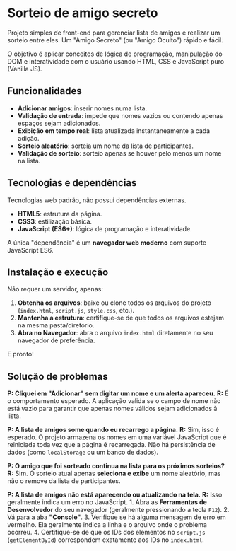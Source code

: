 # Sorteio de amigo secreto

Projeto simples de front-end para gerenciar lista de amigos e realizar um sorteio entre eles. Um "Amigo Secreto" (ou "Amigo Oculto") rápido e fácil.

O objetivo é aplicar conceitos de lógica de programação, manipulação do DOM e interatividade com o usuário usando HTML, CSS e JavaScript puro (Vanilla JS).

## Funcionalidades

-   **Adicionar amigos**: inserir nomes numa lista.
-   **Validação de entrada**: impede que nomes vazios ou contendo apenas espaços sejam adicionados.
-   **Exibição em tempo real**: lista atualizada instantaneamente a cada adição.
-   **Sorteio aleatório**: sorteia um nome da lista de participantes.
-   **Validação de sorteio**: sorteio apenas se houver pelo menos um nome na lista.

## Tecnologias e dependências

Tecnologias web padrão, não possui dependências externas.

-   **HTML5**: estrutura da página.
-   **CSS3**: estilização básica.
-   **JavaScript (ES6+)**: lógica de programação e interatividade.

A única "dependência" é um **navegador web moderno** com suporte JavaScript ES6.

## Instalação e execução

Não requer um servidor, apenas:

1.  **Obtenha os arquivos**: baixe ou clone todos os arquivos do projeto (`index.html`, `script.js`, `style.css`, etc.).
2.  **Mantenha a estrutura**: certifique-se de que todos os arquivos estejam na mesma pasta/diretório.
3.  **Abra no Navegador**: abra o arquivo `index.html` diretamente no seu navegador de preferência.

E pronto!

## Solução de problemas 

**P: Cliquei em "Adicionar" sem digitar um nome e um alerta apareceu.**
**R:** É o comportamento esperado. A aplicação valida se o campo de nome não está vazio para garantir que apenas nomes válidos sejam adicionados à lista.

**P: A lista de amigos some quando eu recarrego a página.**
**R:** Sim, isso é esperado. O projeto armazena os nomes em uma variável JavaScript que é reiniciada toda vez que a página é recarregada. Não há persistência de dados (como `localStorage` ou um banco de dados).

**P: O amigo que foi sorteado continua na lista para os próximos sorteios?**
**R:** Sim. O sorteio atual apenas **seleciona e exibe** um nome aleatório, mas não o remove da lista de participantes.

**P: A lista de amigos não está aparecendo ou atualizando na tela.**
**R:** Isso geralmente indica um erro no JavaScript.
    1.  Abra as **Ferramentas de Desenvolvedor** do seu navegador (geralmente pressionando a tecla `F12`).
    2.  Vá para a aba **"Console"**.
    3.  Verifique se há alguma mensagem de erro em vermelho. Ela geralmente indica a linha e o arquivo onde o problema ocorreu.
    4.  Certifique-se de que os IDs dos elementos no `script.js` (`getElementById`) correspondem exatamente aos IDs no `index.html`.
